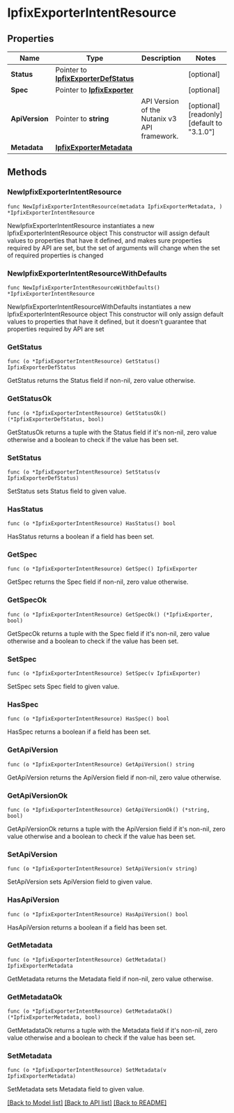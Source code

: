 # IpfixExporterIntentResource

## Properties

Name | Type | Description | Notes
------------ | ------------- | ------------- | -------------
**Status** | Pointer to [**IpfixExporterDefStatus**](IpfixExporterDefStatus.md) |  | [optional] 
**Spec** | Pointer to [**IpfixExporter**](IpfixExporter.md) |  | [optional] 
**ApiVersion** | Pointer to **string** | API Version of the Nutanix v3 API framework. | [optional] [readonly] [default to "3.1.0"]
**Metadata** | [**IpfixExporterMetadata**](IpfixExporterMetadata.md) |  | 

## Methods

### NewIpfixExporterIntentResource

`func NewIpfixExporterIntentResource(metadata IpfixExporterMetadata, ) *IpfixExporterIntentResource`

NewIpfixExporterIntentResource instantiates a new IpfixExporterIntentResource object
This constructor will assign default values to properties that have it defined,
and makes sure properties required by API are set, but the set of arguments
will change when the set of required properties is changed

### NewIpfixExporterIntentResourceWithDefaults

`func NewIpfixExporterIntentResourceWithDefaults() *IpfixExporterIntentResource`

NewIpfixExporterIntentResourceWithDefaults instantiates a new IpfixExporterIntentResource object
This constructor will only assign default values to properties that have it defined,
but it doesn't guarantee that properties required by API are set

### GetStatus

`func (o *IpfixExporterIntentResource) GetStatus() IpfixExporterDefStatus`

GetStatus returns the Status field if non-nil, zero value otherwise.

### GetStatusOk

`func (o *IpfixExporterIntentResource) GetStatusOk() (*IpfixExporterDefStatus, bool)`

GetStatusOk returns a tuple with the Status field if it's non-nil, zero value otherwise
and a boolean to check if the value has been set.

### SetStatus

`func (o *IpfixExporterIntentResource) SetStatus(v IpfixExporterDefStatus)`

SetStatus sets Status field to given value.

### HasStatus

`func (o *IpfixExporterIntentResource) HasStatus() bool`

HasStatus returns a boolean if a field has been set.

### GetSpec

`func (o *IpfixExporterIntentResource) GetSpec() IpfixExporter`

GetSpec returns the Spec field if non-nil, zero value otherwise.

### GetSpecOk

`func (o *IpfixExporterIntentResource) GetSpecOk() (*IpfixExporter, bool)`

GetSpecOk returns a tuple with the Spec field if it's non-nil, zero value otherwise
and a boolean to check if the value has been set.

### SetSpec

`func (o *IpfixExporterIntentResource) SetSpec(v IpfixExporter)`

SetSpec sets Spec field to given value.

### HasSpec

`func (o *IpfixExporterIntentResource) HasSpec() bool`

HasSpec returns a boolean if a field has been set.

### GetApiVersion

`func (o *IpfixExporterIntentResource) GetApiVersion() string`

GetApiVersion returns the ApiVersion field if non-nil, zero value otherwise.

### GetApiVersionOk

`func (o *IpfixExporterIntentResource) GetApiVersionOk() (*string, bool)`

GetApiVersionOk returns a tuple with the ApiVersion field if it's non-nil, zero value otherwise
and a boolean to check if the value has been set.

### SetApiVersion

`func (o *IpfixExporterIntentResource) SetApiVersion(v string)`

SetApiVersion sets ApiVersion field to given value.

### HasApiVersion

`func (o *IpfixExporterIntentResource) HasApiVersion() bool`

HasApiVersion returns a boolean if a field has been set.

### GetMetadata

`func (o *IpfixExporterIntentResource) GetMetadata() IpfixExporterMetadata`

GetMetadata returns the Metadata field if non-nil, zero value otherwise.

### GetMetadataOk

`func (o *IpfixExporterIntentResource) GetMetadataOk() (*IpfixExporterMetadata, bool)`

GetMetadataOk returns a tuple with the Metadata field if it's non-nil, zero value otherwise
and a boolean to check if the value has been set.

### SetMetadata

`func (o *IpfixExporterIntentResource) SetMetadata(v IpfixExporterMetadata)`

SetMetadata sets Metadata field to given value.



[[Back to Model list]](../README.md#documentation-for-models) [[Back to API list]](../README.md#documentation-for-api-endpoints) [[Back to README]](../README.md)



